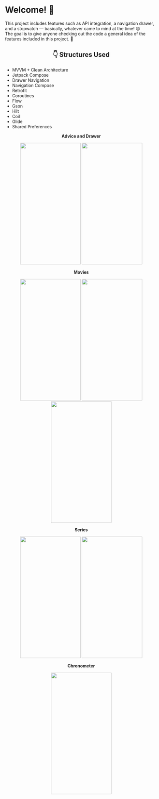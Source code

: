 # Welcome! 👋  

This project includes features such as API integration, a navigation drawer, and a stopwatch — basically, whatever came to mind at the time! 😄  
The goal is to give anyone checking out the code a general idea of the features included in this project. 🚀 

## <p align="center">:point_down: Structures Used </p>
- MVVM + Clean Architecture
- Jetpack Compose
- Drawer Navigation
- Navigation Compose
- Retrofit
- Coroutines
- Flow
- Gson
- Hilt
- Coil
- Glide
- Shared Preferences
<p align="center">
  <strong>Advice and Drawer</strong>
</p>
<p align="center">
  <img src="https://github.com/user-attachments/assets/3316bb64-9cad-4337-833e-0beb4a0f084f" width="200" height="400" />
  <img src="https://github.com/user-attachments/assets/62c0e188-06cb-46db-8d71-4dcf989c6a29" width="200" height="400" />
</p>
<p align="center">
<strong>Movies</strong>
  </p>
<p align="center">
  <img src="https://github.com/user-attachments/assets/a4254f60-e4da-4be7-904c-3f1d11a27a86" width="200" height="400" />
  <img src="https://github.com/user-attachments/assets/3eb4a917-94cd-458e-bb52-c73a97b6d044" width="200" height="400" />
  <img src="https://github.com/user-attachments/assets/274e4ac5-a60f-433f-8228-75c8b843929b" width="200" height="400" />
</p>
<p align="center">
<strong> Series</strong>
  </p>
<p align="center">
  <img src="https://github.com/user-attachments/assets/9125d371-ba1e-4bb9-a2e4-f3bb2c4bebd3" width="200" height="400" />
  <img src="https://github.com/user-attachments/assets/fabef9e4-8949-4dac-932d-0840641e8e19" width="200" height="400" />
    </p>
    <p align="center">
  <strong> Chronometer</strong>
    </p>
<p align="center">
  <img src="https://github.com/user-attachments/assets/ab3f3c71-0e53-4625-b121-ccd470fcc348" width="200" height="400" />
</p>

